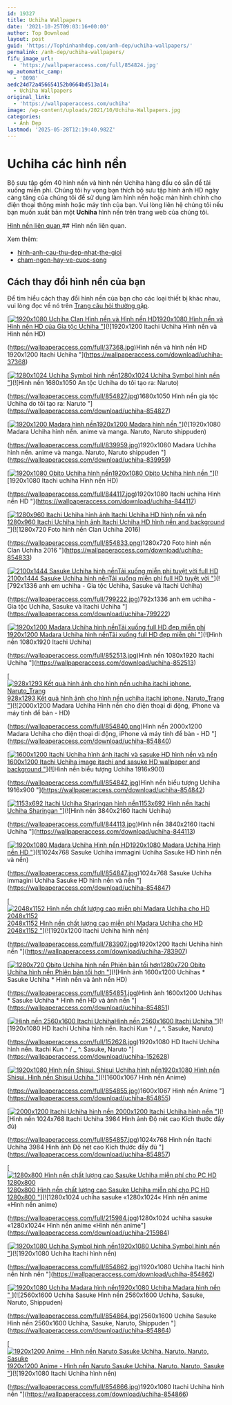 ```yaml
---
id: 19327
title: Uchiha Wallpapers
date: '2021-10-25T09:03:16+00:00'
author: Top Download
layout: post
guid: 'https://Tophinhanhdep.com/anh-dep/uchiha-wallpapers/'
permalink: /anh-dep/uchiha-wallpapers/
fifu_image_url:
  - 'https://wallpaperaccess.com/full/854824.jpg'
wp_automatic_camp:
  - '8098'
aedc24d72a456654152b0664bd513a14:
  - Uchiha Wallpapers
original_link:
  - 'https://wallpaperaccess.com/uchiha'
image: /wp-content/uploads/2021/10/Uchiha-Wallpapers.jpg
categories:
  - Ảnh Đẹp
lastmod: '2025-05-28T12:19:40.982Z'
---
```

# Uchiha các hình nền

Bộ sưu tập gồm 40 hình nền và hình nền Uchiha hàng đầu có sẵn để tải xuống miễn phí. Chúng tôi hy vọng bạn thích bộ sưu tập hình ảnh HD ngày càng tăng của chúng tôi để sử dụng làm hình nền hoặc màn hình chính cho điện thoại thông minh hoặc máy tính của bạn. Vui lòng liên hệ chúng tôi nếu bạn muốn xuất bản một **Uchiha** hình nền trên trang web của chúng tôi.

[Hình nền liên quan ](#related) ## Hình nền liên quan.

   
 Xem thêm:

   
- [hinh-anh-cau-thu-dep-nhat-the-gioi](https://tophinhanhdep.com/anh-dep/hinh-anh-cau-thu-dep-nhat-the-gioi/)
- [cham-ngon-hay-ve-cuoc-song](https://tophinhanhdep.com/nhung-cau-noi-hay/cham-ngon-hay-ve-cuoc-song/)

## Cách thay đổi hình nền của bạn

Để tìm hiểu cách thay đổi hình nền của bạn cho các loại thiết bị khác nhau, vui lòng đọc về nó trên [Trang câu hỏi thường gặp](https://tophinhanhdep.com/faq/).

  
[[![1920x1080 Uchiha Clan Hình nền và Hình nền HD](https://wallpaperaccess.com/full/854824.jpg)1920x1080 Hình nền và Hình nền HD của Gia tộc Uchiha "](https://wallpaperaccess.com/download/uchiha-854824)](![1920x1200 Itachi Uchiha Hình nền và Hình nền HD)

(https://wallpaperaccess.com/full/37368.jpg)Hình nền và hình nền HD 1920x1200 Itachi Uchiha "](https://wallpaperaccess.com/download/uchiha-37368)

[[![1280x1024 Uchiha Symbol hình nền](https://wallpaperaccess.com/full/854826.jpg)1280x1024 Uchiha Symbol hình nền "](https://wallpaperaccess.com/download/uchiha-854826)](![Hình nền 1680x1050 An tộc Uchiha do tôi tạo ra: Naruto)

(https://wallpaperaccess.com/full/854827.jpg)1680x1050 Hình nền gia tộc Uchiha do tôi tạo ra: Naruto "](https://wallpaperaccess.com/download/uchiha-854827)

[[![1920x1200 Madara hình nền](https://wallpaperaccess.com/full/854828.jpg)1920x1200 Madara hình nền "](https://wallpaperaccess.com/download/uchiha-854828)](![1920x1080 Madara Uchiha hình nền.  anime và manga.  Naruto, Naruto shippuden)

(https://wallpaperaccess.com/full/839959.jpg)1920x1080 Madara Uchiha hình nền. anime và manga. Naruto, Naruto shippuden "](https://wallpaperaccess.com/download/uchiha-839959)

[[![1920x1080 Obito Uchiha hình nền](https://wallpaperaccess.com/full/140132.png)1920x1080 Obito Uchiha hình nền "](https://wallpaperaccess.com/download/uchiha-140132)](![1920x1080 Itachi uchiha Hình nền HD)

(https://wallpaperaccess.com/full/844117.jpg)1920x1080 Itachi uchiha Hình nền HD "](https://wallpaperaccess.com/download/uchiha-844117)

[[![1280x960 Itachi Uchiha hình ảnh Itachi Uchiha HD hình nền và nền](https://wallpaperaccess.com/full/798659.jpg)1280x960 Itachi Uchiha hình ảnh Itachi Uchiha HD hình nền and background "](https://wallpaperaccess.com/download/uchiha-798659)](![1280x720 Foto hình nền Clan Uchiha 2016)

(https://wallpaperaccess.com/full/854833.png)1280x720 Foto hình nền Clan Uchiha 2016 "](https://wallpaperaccess.com/download/uchiha-854833)

[[![2100x1444 Sasuke Uchiha hình nềnTải xuống miễn phí tuyệt vời full HD](https://wallpaperaccess.com/full/854834.jpg)2100x1444 Sasuke Uchiha hình nềnTải xuống miễn phí full HD tuyệt vời "](https://wallpaperaccess.com/download/uchiha-854834)](![792x1336 anh em uchiha - Gia tộc Uchiha, Sasuke và Itachi Uchiha)

(https://wallpaperaccess.com/full/799222.jpg)792x1336 anh em uchiha - Gia tộc Uchiha, Sasuke và Itachi Uchiha "](https://wallpaperaccess.com/download/uchiha-799222)

[[![1920x1200 Madara Uchiha hình nềnTải xuống full HD đẹp miễn phí](https://wallpaperaccess.com/full/853611.jpg)1920x1200 Madara Uchiha hình nềnTải xuống full HD đẹp miễn phí "](https://wallpaperaccess.com/download/uchiha-853611)](![Hình nền 1080x1920 Itachi Uchiha)

(https://wallpaperaccess.com/full/852513.jpg)Hình nền 1080x1920 Itachi Uchiha "](https://wallpaperaccess.com/download/uchiha-852513)

[[![928x1293 Kết quả hình ảnh cho hình nền uchiha itachi iphone.  Naruto_Trang](https://wallpaperaccess.com/full/799213.jpg)928x1293 Kết quả hình ảnh cho hình nền uchiha itachi iphone. Naruto\_Trang "](https://wallpaperaccess.com/download/uchiha-799213)](![2000x1200 Madara Uchiha Hình nền cho điện thoại di động, iPhone và máy tính để bàn - HD)

(https://wallpaperaccess.com/full/854840.png)Hình nền 2000x1200 Madara Uchiha cho điện thoại di động, iPhone và máy tính để bàn - HD "](https://wallpaperaccess.com/download/uchiha-854840)

[[![1600x1200 Itachi Uchiha hình ảnh itachi và sasuke HD hình nền và nền](https://wallpaperaccess.com/full/664721.jpg)1600x1200 Itachi Uchiha image itachi and sasuke HD wallpaper and background "](https://wallpaperaccess.com/download/uchiha-664721)](![Hình nền biểu tượng Uchiha 1916x900)

(https://wallpaperaccess.com/full/854842.jpg)Hình nền biểu tượng Uchiha 1916x900 "](https://wallpaperaccess.com/download/uchiha-854842)

 [[![1153x692 Itachi Uchiha Sharingan hình nền](https://wallpaperaccess.com/full/783868.png)1153x692 Hình nền Itachi Uchiha Sharingan "](https://wallpaperaccess.com/download/uchiha-783868)](![Hình nền 3840x2160 Itachi Uchiha)

(https://wallpaperaccess.com/full/844113.jpg)Hình nền 3840x2160 Itachi Uchiha "](https://wallpaperaccess.com/download/uchiha-844113)

[[![1920x1080 Madara Uchiha Hình nền HD](https://wallpaperaccess.com/full/854846.jpg)1920x1080 Madara Uchiha Hình nền HD "](https://wallpaperaccess.com/download/uchiha-854846)](![1024x768 Sasuke Uchiha immagini Uchiha Sasuke HD hình nền và nền)

(https://wallpaperaccess.com/full/854847.jpg)1024x768 Sasuke Uchiha immagini Uchiha Sasuke HD hình nền và nền "](https://wallpaperaccess.com/download/uchiha-854847)

[[![2048x1152 Hình nền chất lượng cao miễn phí Madara Uchiha cho HD 2048x1152](https://wallpaperaccess.com/full/854848.jpg)2048x1152 Hình nền chất lượng cao miễn phí Madara Uchiha cho HD 2048x1152 "](https://wallpaperaccess.com/download/uchiha-854848)](![1920x1200 Itachi Uchiha hình nền)

(https://wallpaperaccess.com/full/783907.jpg)1920x1200 Itachi Uchiha hình nền "](https://wallpaperaccess.com/download/uchiha-783907)

[[![1280x720 Obito Uchiha hình nền Phiên bản tối hơn](https://wallpaperaccess.com/full/808334.jpg)1280x720 Obito Uchiha hình nền Phiên bản tối hơn "](https://wallpaperaccess.com/download/uchiha-808334)](![Hình ảnh 1600x1200 Uchihas * Sasuke Uchiha * Hình nền và ảnh nền HD)

(https://wallpaperaccess.com/full/854851.jpg)Hình ảnh 1600x1200 Uchihas \* Sasuke Uchiha \* Hình nền HD và ảnh nền "](https://wallpaperaccess.com/download/uchiha-854851)

[[![Hình nền 2560x1600 Itachi Uchiha](https://wallpaperaccess.com/full/783874.jpg)Hình nền 2560x1600 Itachi Uchiha "](https://wallpaperaccess.com/download/uchiha-783874)](![1920x1080 HD Itachi Uchiha hình nền.  Itachi Kun ^ / _  ^.  Sasuke, Naruto)

(https://wallpaperaccess.com/full/152628.jpg)1920x1080 HD Itachi Uchiha hình nền. Itachi Kun ^ / \_ ^. Sasuke, Naruto "](https://wallpaperaccess.com/download/uchiha-152628)

[[![1920x1080 Hình nền Shisui.  Shisui Uchiha hình nền](https://wallpaperaccess.com/full/854854.png)1920x1080 Hình nền Shisui. Hình nền Shisui Uchiha "](https://wallpaperaccess.com/download/uchiha-854854)](![1600x1067 Hình nền Anime)

(https://wallpaperaccess.com/full/854855.jpg)1600x1067 Hình nền Anime "](https://wallpaperaccess.com/download/uchiha-854855)

[[![2000x1200 Itachi Uchiha hình nền](https://wallpaperaccess.com/full/802171.jpg) 2000x1200 Itachi Uchiha hình nền "](https://wallpaperaccess.com/download/uchiha-802171)](![Hình nền 1024x768 Itachi Uchiha 3984 Hình ảnh Độ nét cao Kích thước đầy đủ)

(https://wallpaperaccess.com/full/854857.jpg)1024x768 Hình nền Itachi Uchiha 3984 Hình ảnh Độ nét cao Kích thước đầy đủ "](https://wallpaperaccess.com/download/uchiha-854857)

[[![1280x800 Hình nền chất lượng cao Sasuke Uchiha miễn phí cho PC HD 1280x800](https://wallpaperaccess.com/full/854858.jpg)1280x800 Hình nền chất lượng cao Sasuke Uchiha miễn phí cho PC HD 1280x800 "](https://wallpaperaccess.com/download/uchiha-854858)](![1280x1024 uchiha sasuke «1280x1024« Hình nền anime «Hình nền anime)

(https://wallpaperaccess.com/full/215984.jpg)1280x1024 uchiha sasuke «1280x1024« Hình nền anime «Hình nền anime"](https://wallpaperaccess.com/download/uchiha-215984)

[[![1920x1080 Uchiha Symbol hình nền](https://wallpaperaccess.com/full/854861.jpg)1920x1080 Uchiha Symbol hình nền "](https://wallpaperaccess.com/download/uchiha-854861)](![1920x1080 Uchiha Itachi hình nền)

(https://wallpaperaccess.com/full/854862.jpg)1920x1080 Uchiha Itachi hình nền hình nền "](https://wallpaperaccess.com/download/uchiha-854862)

[[![1920x1080 Uchiha Madara hình nền](https://wallpaperaccess.com/full/854863.jpg)1920x1080 Uchiha Madara hình nền " ](https://wallpaperaccess.com/download/uchiha-854863)](![2560x1600 Uchiha Sasuke Hình nền 2560x1600 Uchiha, Sasuke, Naruto, Shippuden)

(https://wallpaperaccess.com/full/854864.jpg)2560x1600 Uchiha Sasuke Hình nền 2560x1600 Uchiha, Sasuke, Naruto, Shippuden "](https://wallpaperaccess.com/download/uchiha-854864)

[[![1920x1200 Anime - Hình nền Naruto Sasuke Uchiha.  Naruto.  Naruto, Sasuke](https://wallpaperaccess.com/full/799254.jpg)1920x1200 Anime - Hình nền Naruto Sasuke Uchiha. Naruto. Naruto, Sasuke "](https://wallpaperaccess.com/download/uchiha-799254)](![1920x1080 Itachi Uchiha hình nền)

(https://wallpaperaccess.com/full/854866.jpg)1920x1080 Itachi Uchiha hình nền "](https://wallpaperaccess.com/download/uchiha-854866)
